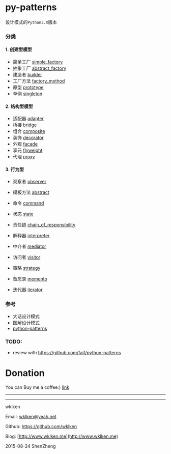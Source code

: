 py-patterns
===========================


设计模式的`Python3.X`版本

### 分类

#### 1. 创建型模型

- 简单工厂 [simple_factory](https://github.com/wklken/py-patterns/blob/master/simple_factory.py)
- 抽象工厂 [abstract_factory](https://github.com/wklken/py-patterns/blob/master/abstract_factory.py)
- 建造者   [builder](https://github.com/wklken/py-patterns/blob/master/builder.py)
- 工厂方法 [factory_method](https://github.com/wklken/py-patterns/blob/master/factory_method.py)
- 原型     [prototype](https://github.com/wklken/py-patterns/blob/master/prototype.py)
- 单例     [singleton](https://github.com/wklken/py-patterns/blob/master/singleton.py)


#### 2. 结构型模型

- 适配器 [adapter](https://github.com/wklken/py-patterns/blob/master/adapter.py)
- 桥接   [bridge](https://github.com/wklken/py-patterns/blob/master/bridge.py)
- 组合   [composite](https://github.com/wklken/py-patterns/blob/master/composite.py)
- 装饰   [decorator](https://github.com/wklken/py-patterns/blob/master/decorator.py)
- 外观   [facade](https://github.com/wklken/py-patterns/blob/master/facade.py)
- 享元   [flyweight](https://github.com/wklken/py-patterns/blob/master/flyweight.py)
- 代理   [proxy](https://github.com/wklken/py-patterns/blob/master/proxy.py)

#### 3. 行为型

- 观察者   [observer](https://github.com/wklken/py-patterns/blob/master/observer.py)
- 模板方法 [abstract](https://github.com/wklken/py-patterns/blob/master/template_method.py)
- 命令     [command](https://github.com/wklken/py-patterns/blob/master/command.py)
- 状态     [state](https://github.com/wklken/py-patterns/blob/master/state.py)
- 责任链   [chain_of_responsibility](https://github.com/wklken/py-patterns/blob/master/chain_of_responsibility.py)

- 解释器   [interpreter](https://github.com/wklken/py-patterns/blob/master/interpreter.py)
- 中介者   [mediator](https://github.com/wklken/py-patterns/blob/master/mediator.py)
- 访问者   [visitor](https://github.com/wklken/py-patterns/blob/master/visitor.py)
- 策略     [strategy](https://github.com/wklken/py-patterns/blob/master/strategy.py)
- 备忘录   [memento](https://github.com/wklken/py-patterns/blob/master/memento.py)
- 迭代器   [iterator](https://github.com/wklken/py-patterns/blob/master/iterator.py)

### 参考

- 大话设计模式
- 图解设计模式
- [python-patterns](https://github.com/faif/python-patterns)

### TODO:

- review with https://github.com/faif/python-patterns


# Donation

You can Buy me a coffee:)  [link](http://www.wklken.me/pages/donation.html)


------------------------
------------------------

wklken

Email: wklken@yeah.net

Github: https://github.com/wklken

Blog: [http://www.wklken.me](http://www.wklken.me)

2015-08-24 ShenZheng
